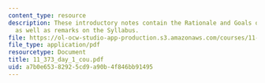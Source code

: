 ```yaml
---
content_type: resource
description: These introductory notes contain the Rationale and Goals of the Course,
  as well as remarks on the Syllabus.
file: https://ol-ocw-studio-app-production.s3.amazonaws.com/courses/11-373-science-politics-and-environmental-policy-fall-2004/a7b0e65382925cd9a90b4f846bb91495_11_373_day_1_cou.pdf
file_type: application/pdf
resourcetype: Document
title: 11_373_day_1_cou.pdf
uid: a7b0e653-8292-5cd9-a90b-4f846bb91495
---
```

